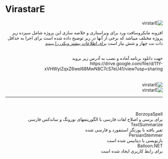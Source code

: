 # VirastarE <br>
<div dir="rtl">
<img src="https://github.com/ehsan2022002/VirastarE/blob/master/screenshot2.png" alt="virstarE">
<br>

افزونه مایکروسافت ورد برای ویراستاری و خلاصه سازی
این پروژه شامل سیزده زیر پروژه مختلف میباشد که برخی از آنها در زیر توضیح داده شده است برای اجرا به حداقل دات نت چهار و شش نیاز است
<a href="https://github.com/ehsan2022002/VirastarE/wiki"> برای اطلاعات بیشتر ویکی را ببینید </a>

<br>
جهت دانلود برنامه آماده و نصب به آدرس زیر بروید
<br>
https://drive.google.com/file/d/11Y-xVHWyiZqxZ6wel68MwN8C7cS7eU41/view?usp=sharing
<br>
<br>
<br>
<img src="https://github.com/ehsan2022002/VirastarE/blob/master/screenshot3.png" alt="virstarE">
<br>
<img src="https://github.com/ehsan2022002/VirastarE/blob/master/screenshot4.png" alt="virstarE">
<br>

<hr>
<br>


BorzoyaSpell <br>
 برای برسی و اصلاح لغات فارسی با الگوریتمهای  نورونگ و ساندکس فارسی
 <br>
TextSummarize<br>
تغیر یافته با پوزتگر استنفورد و فارسی شده
<br>
PersianStemmer<br>
بازنویسی با دیتابیس شده است<br>
Balloon.NET<br>
برای رابط کاربری ایجاد شده است
<br>
</div>
